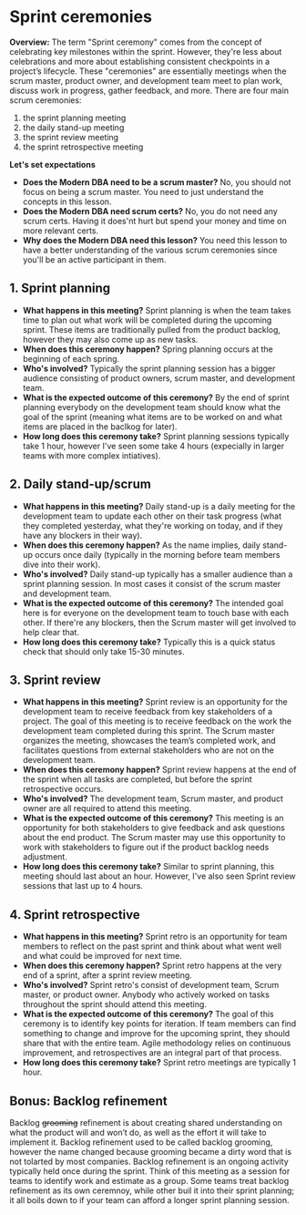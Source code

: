 # Sprint ceremonies
**Overview:** The term "Sprint ceremony" comes from the concept of celebrating key milestones within the sprint. However, they're less about celebrations and more about establishing consistent checkpoints in a project’s lifecycle. These "ceremonies" are essentially meetings when the scrum master, product owner, and development team meet to plan work, discuss work in progress, gather feedback, and more. There are four main scrum ceremonies: 
1. the sprint planning meeting
1. the daily stand-up meeting
1. the sprint review meeting
1. the sprint retrospective meeting

**Let's set expectations**
* **Does the Modern DBA need to be a scrum master?** No, you should not focus on being a scrum master. You need to just understand the concepts in this lesson.
* **Does the Modern DBA need scrum certs?** No, you do not need any scrum certs. Having it does'nt hurt but spend your money and time on more relevant certs.
* **Why does the Modern DBA need this lesson?** You need this lesson to have a better understanding of the various scrum ceremonies since you'll be an active participant in them.

## 1. Sprint planning
* **What happens in this meeting?** Sprint planning is when the team takes time to plan out what work will be completed during the upcoming sprint. These items are traditionally pulled from the product backlog, however they may also come up as new tasks.
* **When does this ceremony happen?** Spring planning occurs at the beginning of each spring.
* **Who's involved?** Typically the sprint planning session has a bigger audience consisting of product owners, scrum master, and development team.
* **What is the expected outcome of this ceremony?** By the end of sprint planning everybody on the development team should know what the goal of the sprint (meaning what items are to be worked on and what items are placed in the baclkog for later).
* **How long does this ceremony take?** Sprint planning sessions typically take 1 hour, however I've seen some take 4 hours (expecially in larger teams with more complex intiatives).

## 2. Daily stand-up/scrum
* **What happens in this meeting?** Daily stand-up is a daily meeting for the development team to update each other on their task progress (what they completed yesterday, what they're working on today, and if they have any blockers in their way).
* **When does this ceremony happen?** As the name implies, daily stand-up occurs once daily (typically in the morning before team members dive into their work).
* **Who's involved?** Daily stand-up typically has a smaller audience than a sprint planning session. In most cases it consist of the scrum master and development team.
* **What is the expected outcome of this ceremony?** The intended goal here is for everyone on the development team to touch base with each other. If there're any blockers, then the Scrum master will get involved to help clear that.
* **How long does this ceremony take?** Typically this is a quick status check that should only take 15-30 minutes.

## 3. Sprint review
* **What happens in this meeting?** Sprint review is an opportunity for the development team to receive feedback from key stakeholders of a project. The goal of this meeting is to receive feedback on the work the development team completed during this sprint. The Scrum master organizes the meeting, showcases the team’s completed work, and facilitates questions from external stakeholders who are not on the development team.
* **When does this ceremony happen?** Sprint review happens at the end of the sprint when all tasks are completed, but before the sprint retrospective occurs. 
* **Who's involved?** The development team, Scrum master, and product owner are all required to attend this meeting.
* **What is the expected outcome of this ceremony?** This meeting is an opportunity for both stakeholders to give feedback and ask questions about the end product. The Scrum master may use this opportunity to work with stakeholders to figure out if the product backlog needs adjustment.
* **How long does this ceremony take?** Similar to sprint planning, this meeting should last about an hour. However, I've also seen Sprint review sessions that last up to 4 hours.

## 4. Sprint retrospective
* **What happens in this meeting?** Sprint retro is an opportunity for team members to reflect on the past sprint and think about what went well and what could be improved for next time.
* **When does this ceremony happen?** Sprint retro happens at the very end of a sprint, after a sprint review meeting. 
* **Who's involved?** Sprint retro's consist of development team, Scrum master, or product owner. Anybody who actively worked on tasks throughout the sprint should attend this meeting.
* **What is the expected outcome of this ceremony?** The goal of this ceremony is to identify key points for iteration. If team members can find something to change and improve for the upcoming sprint, they should share that with the entire team. Agile methodology relies on continuous improvement, and retrospectives are an integral part of that process.
* **How long does this ceremony take?** Sprint retro meetings are typically 1 hour.

## Bonus: Backlog refinement
Backlog ~~grooming~~ refinement is about creating shared understanding on what the product will and won’t do, as well as the effort it will take to implement it. Backlog refinement used to be called backlog grooming, however the name changed because grooming became a dirty word that is not tolarted by most companies. Backlog refinement is an ongoing activity typically held once during the sprint. Think of this meeting as a session for teams to identify work and estimate as a group. Some teams treat backlog refinement as its own ceremnoy, while other buil it into their sprint planning; it all boils down to if your team can afford a longer sprint planning session.
